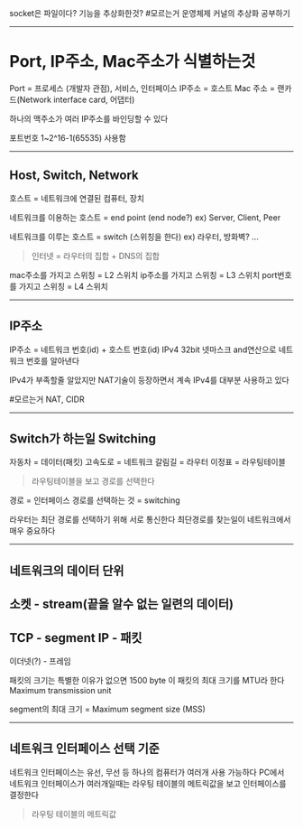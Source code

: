 
socket은 파일이다?
기능을 추상화한것?
#모르는거 운영체제 커널의 추상화 공부하기 

---
# Port, IP주소, Mac주소가 식별하는것

Port = 프로세스 (개발자 관점), 서비스, 인터페이스
IP주소 = 호스트
Mac 주소 = 랜카드(Network interface card, 어댑터)

하나의 맥주소가 여러 IP주소를 바인딩할 수 있다

포트번호 1~2^16-1(65535) 사용함

---

## Host, Switch, Network

호스트 = 네트워크에 연결된 컴퓨터, 장치

네트워크를 이용하는 호스트 = end point (end node?)
ex) Server, Client, Peer

네트워크를 이루는 호스트 = switch (스위칭을 한다)
ex) 라우터, 방화벽? ...

>인터넷 = 라우터의 집합 + DNS의 집합

mac주소를 가지고 스위칭 = L2 스위치
ip주소를 가지고 스위칭 = L3 스위치
port번호를 가지고 스위칭 = L4 스위치

---

## IP주소

IP주소 = 네트워크 번호(id) + 호스트 번호(id)
IPv4 32bit
넷마스크 and연산으로 네트워크 번호를 알아낸다

IPv4가 부족할줄 알았지만 NAT기술이 등장하면서 계속 IPv4를 대부분 사용하고 있다

#모르는거 NAT, CIDR


---

## Switch가 하는일 Switching

자동차 = 데이터(패킷)
고속도로 = 네트워크
갈림길 = 라우터
이정표 = 라우팅테이블

>라우팅테이블을 보고 경로를 선택한다

경로 = 인터페이스
경로를 선택하는 것 = switching

라우터는 최단 경로를 선택하기 위해 서로 통신한다
최단경로를 찾는일이 네트워크에서 매우 중요하다

---

## 네트워크의 데이터 단위

소켓 - stream(끝을 알수 없는 일련의 데이터)
-
TCP - segment
IP - 패킷
-
이더넷(?) - 프레임

패킷의 크기는 특별한 이유가 없으면 1500 byte
이 패킷의 최대 크기를 MTU라 한다
Maximum transmission unit

segment의 최대 크기 = Maximum segment size (MSS)

---

## 네트워크 인터페이스 선택 기준

네트워크 인터페이스는 유선, 무선 등 하나의 컴퓨터가 여러개 사용 가능하다
PC에서 네트워크 인터페이스가 여러개일때는 라우팅 테이블의 메트릭값을 보고 인터페이스를 결정한다

>라우팅 테이블의 메트릭값
